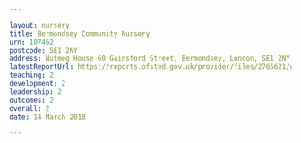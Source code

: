 ```yaml
---

layout: nursery
title: Bermondsey Community Nursery
urn: 107462
postcode: SE1 2NY
address: Nutmeg House 60 Gainsford Street, Bermondsey, London, SE1 2NY
latestReportUrl: https://reports.ofsted.gov.uk/provider/files/2765621/urn/107462.pdf
teaching: 2
development: 2
leadership: 2
outcomes: 2
overall: 2
date: 14 March 2018

---
```

